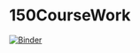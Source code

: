 # 150CourseWork

[![Binder](https://mybinder.org/badge_logo.svg)](https://mybinder.org/v2/gh/cirenel/150CourseWork/HEAD)
